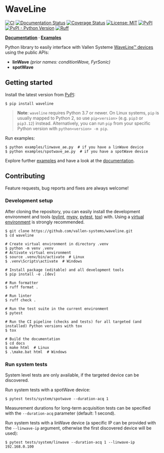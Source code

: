 # WaveLine

[![CI](https://github.com/vallen-systems/waveline/workflows/CI/badge.svg)](https://github.com/vallen-systems/waveline/actions)
[![Documentation Status](https://readthedocs.org/projects/pywaveline/badge/?version=latest)](https://pywaveline.readthedocs.io/en/latest/?badge=latest)
[![Coverage Status](https://coveralls.io/repos/github/vallen-systems/waveline/badge.svg?branch=master)](https://coveralls.io/github/vallen-systems/waveline)
[![License: MIT](https://img.shields.io/badge/License-MIT-yellow.svg)](https://opensource.org/licenses/MIT)
[![PyPI](https://img.shields.io/pypi/v/waveline)](https://pypi.org/project/waveline)
[![PyPI - Python Version](https://img.shields.io/pypi/pyversions/waveline)](https://pypi.org/project/waveline)
[![Ruff](https://img.shields.io/endpoint?url=https://raw.githubusercontent.com/charliermarsh/ruff/main/assets/badge/v1.json)](https://github.com/charliermarsh/ruff)

**[Documentation](https://pywaveline.readthedocs.io) · [Examples](https://github.com/vallen-systems/waveline/tree/master/examples)**

Python library to easily interface with Vallen Systeme [WaveLine™ devices](https://www.vallen.de/products/data-acquisiton-units/waveline-products/) using the public APIs:

- **linWave** *(prior names: conditionWave, FyrSonic)*
- **spotWave**

## Getting started

Install the latest version from [PyPI](https://pypi.org/project/waveline):

```shell
$ pip install waveline
```

> **Note**:
> `waveline` requires Python 3.7 or newer. On Linux systems, `pip` is usually mapped to Python 2, so use `pip<version>` (e.g. `pip3` or `pip3.12`) instead.
> Alternatively, you can run `pip` from your specific Python version with `python<version> -m pip`.

Run examples:

```shell
$ python examples/linwave_ae.py  # if you have a linWave device
$ python examples/spotwave_ae.py  # if you have a spotWave device
```

Explore further [examples](https://github.com/vallen-systems/waveline/tree/master/examples) and have a look at the [documentation](https://pywaveline.readthedocs.io).

## Contributing

Feature requests, bug reports and fixes are always welcome!

### Development setup

After cloning the repository, you can easily install the development environment and tools 
([pylint](https://www.pylint.org), [mypy](http://mypy-lang.org), [pytest](https://pytest.org), [tox](https://tox.readthedocs.io))
with. Using a [virtual environment](https://docs.python.org/3/library/venv.html) is strongly recommended.

```shell
$ git clone https://github.com/vallen-systems/waveline.git
$ cd waveline

# Create virtual environment in directory .venv
$ python -m venv .venv
# Activate virtual environment
$ source .venv/bin/activate  # Linux
$ .venv\Scripts\activate  # Windows

# Install package (editable) and all development tools
$ pip install -e .[dev]

# Run formatter
$ ruff format .

# Run linter
$ ruff check .

# Run the test suite in the current environment
$ pytest

# Run the CI pipeline (checks and tests) for all targeted (and installed) Python versions with tox
$ tox

# Build the documentation
$ cd docs
$ make html  # Linux
$ .\make.bat html  # Windows
```

### Run system tests

System level tests are only available, if the targeted device can be discovered.


Run system tests with a spotWave device:

```shell
$ pytest tests/system/spotwave --duration-acq 1
```

Measurement durations for long-term acquisition tests can be specified with the `--duration-acq` parameter (default: 1 second).

Run system tests with a linWave device (a specific IP can be provided with the `--linwave-ip` argument, otherwise the first discovered device will be used):

```shell
$ pytest tests/system/linwave --duration-acq 1 --linwave-ip 192.168.0.100
```
